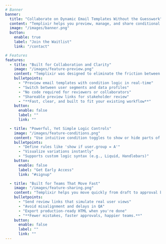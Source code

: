 ```yaml
---
# Banner
banner:
  title: "Collaborate on Dynamic Email Templates Without the Guesswork"
  content: "Templixir helps you preview, manage, and share conditional email templates — so your team stays aligned, and your content gets shipped faster."
  image: "/images/banner.png"
  button:
    enable: true
    label: "Join the Waitlist"
    link: "/contact"

# Features
features:
  - title: "Built for Collaboration and Clarity"
    image: "/images/feature-preview.png"
    content: "Templixir was designed to eliminate the friction between email developers and stakeholders. No more test emails or endless screenshots — just real-time previews and feedback loops that work."
    bulletpoints:
      - "Preview email templates with condition logic in real-time"
      - "Switch between user segments and data profiles"
      - "No code required for reviewers or collaborators"
      - "Shareable preview links for stakeholder review"
      - "**Fast, clear, and built to fit your existing workflow**"
    button:
      enable: false
      label: ""
      link: ""

  - title: "Powerful, Yet Simple Logic Controls"
    image: "/images/feature-conditions.png"
    content: "Use intuitive condition toggles to show or hide parts of your email based on custom logic — like user groups, missing data points, or flags. Templixir handles the complexity so you don’t have to."
    bulletpoints:
      - "Define rules like 'show if user.group = A'"
      - "Visualize variations instantly"
      - "Supports custom logic syntax (e.g., Liquid, Handlebars)"
    button:
      enable: false
      label: "Get Early Access"
      link: "#signup"

  - title: "Built for Teams That Move Fast"
    image: "/images/feature-sharing.png"
    content: "Templixir helps you move quickly from draft to approval by giving non-technical collaborators a clear view of what's being sent — and to whom. No more back-and-forth. Just confident, approved content."
    bulletpoints:
      - "Send review links that simulate real user views"
      - "Avoid misalignment and delays in QA"
      - "Export production-ready HTML when you're done"
      - "**Fewer mistakes, faster approvals, happier teams.**"
    button:
      enable: false
      label: ""
      link: ""
---
```

